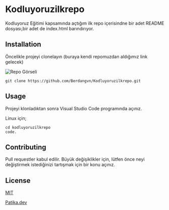 # Kodluyoruzilkrepo
Kodluyoruz Eğitimi kapsamında açtığım ilk repo içerisindne bir adet README dosyası,bir adet de index.html barındırıyor.


## Installation

Öncelikle projeyi clonelayın
(buraya kendi repomuzdan aldığımız link gelecek)

![Repo Görseli](/https://github.com/Berdangvn/Kodluyoruzilkrepo/blob/main/image/repo.png)

```
git clone https://github.com/Berdangvn/Kodluyoruzilkrepo.git
```
## Usage

Projeyi klonladıktan sonra Visual Studio Code programında açınız.

Linux için;
```
cd kodluyoruzilkrepo
code.
```

## Contributing

Pull requestler kabul edilir. Büyük değişiklikler için, lütfen önce neyi değiştirmek istediğinizi tartışmak için bir konu açınız.

## License

[MIT](https://choosealicense.com/licenses/mit/)

[Patika.dev](https://app.patika.dev/)





